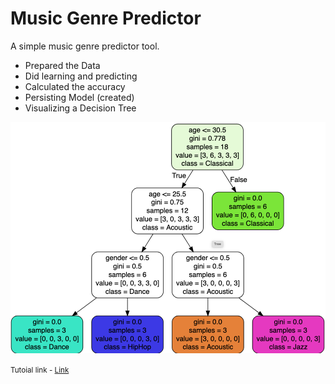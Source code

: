 # Music Genre Predictor
A simple music genre predictor tool.
* Prepared the Data
* Did learning and predicting
* Calculated the accuracy
* Persisting Model (created)
* Visualizing a Decision Tree

![sample Visualisation](graphviz.png)

<small>Tutoial link - [Link](https://www.youtube.com/watch?v=7eh4d6sabA0)</small>